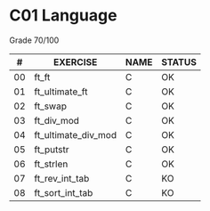 # C01 Language
Grade 70/100

| #  | EXERCISE  | NAME  | STATUS  |
|---|---|---|---|
| 00  | ft_ft  | C  | OK  |
| 01  | ft_ultimate_ft  | C  | OK  |
| 02  | ft_swap  | C  | OK  |
| 03  | ft_div_mod  | C  | OK  |
| 04  | ft_ultimate_div_mod  | C  | OK  |
| 05  | ft_putstr  | C  | OK  |
| 06  | ft_strlen  | C  | OK  |
| 07  | ft_rev_int_tab  | C  | KO  |
| 08  | ft_sort_int_tab | C  | KO  |
